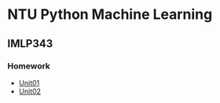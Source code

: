 # NTU Python Machine Learning #
## IMLP343
### Homework ###
- [Unit01](https://github.com/jihm/IMLP343/tree/main/Unit01)
- [Unit02](https://github.com/jihm/IMLP343/tree/main/Unit02)
